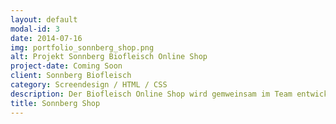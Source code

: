 ```yaml
---
layout: default
modal-id: 3
date: 2014-07-16
img: portfolio_sonnberg_shop.png
alt: Projekt Sonnberg Biofleisch Online Shop
project-date: Coming Soon
client: Sonnberg Biofleisch
category: Screendesign / HTML / CSS
description: Der Biofleisch Online Shop wird gemweinsam im Team entwickelt. Mein Aufgabenbereich liegt bei diesem Projekt vor allem in der inhaltlichen Gestaltung, sowie Überarbeitung des Frontend.
title: Sonnberg Shop
---
```

